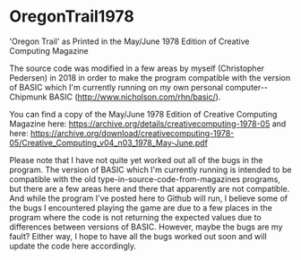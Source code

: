 # OregonTrail1978
'Oregon Trail' as Printed in the May/June 1978 Edition of Creative Computing Magazine

The source code was modified in a few areas by myself (Christopher Pedersen) in 2018
in order to make the program compatible with the version of BASIC which I'm currently
running on my own personal computer-- Chipmunk BASIC (http://www.nicholson.com/rhn/basic/).

You can find a copy of the May/June 1978 Edition of Creative Computing Magazine
here: https://archive.org/details/creativecomputing-1978-05
and here: https://archive.org/download/creativecomputing-1978-05/Creative_Computing_v04_n03_1978_May-June.pdf

Please note that I have not quite yet worked out all of the bugs in the program.
The version of BASIC which I'm currently running is intended to be compatible
with the old type-in-source-code-from-magazines programs, but there are a few
areas here and there that apparently are not compatible. And while the program
I've posted here to Github will run, I believe some of the bugs I encountered 
playing the game are due to a few places in the program where the code is not
returning the expected values due to differences between versions of BASIC.
However, maybe the bugs are my fault? Either way, I hope to have all the bugs
worked out soon and will update the code here accordingly.
